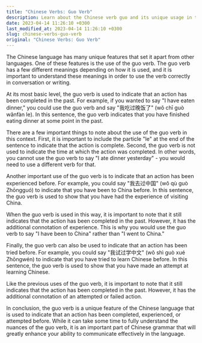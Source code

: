 ```yaml
---
title: "Chinese Verbs: Guo Verb"
description: Learn about the Chinese verb guo and its unique usage in the language.
date: 2023-04-14 11:26:10 +0300
last_modified_at: 2023-04-14 11:26:10 +0300
slug: chinese-verbs-guo-verb
original: "Chinese Verbs: Guo Verb"
---
```

The Chinese language has many unique features that set it apart from other languages. One of these features is the use of the guo verb. The guo verb has a few different meanings depending on how it is used, and it is important to understand these meanings in order to use the verb correctly in conversation or writing.

At its most basic level, the guo verb is used to indicate that an action has been completed in the past. For example, if you wanted to say "I have eaten dinner," you could use the guo verb and say "我吃过晚饭了" (wǒ chī guò wǎnfàn le). In this sentence, the guo verb indicates that you have finished eating dinner at some point in the past.

There are a few important things to note about the use of the guo verb in this context. First, it is important to include the particle "le" at the end of the sentence to indicate that the action is complete. Second, the guo verb is not used to indicate the time at which the action was completed. In other words, you cannot use the guo verb to say "I ate dinner yesterday" - you would need to use a different verb for that.

Another important use of the guo verb is to indicate that an action has been experienced before. For example, you could say "我去过中国" (wǒ qù guò Zhōngguó) to indicate that you have been to China before. In this sentence, the guo verb is used to show that you have had the experience of visiting China.

When the guo verb is used in this way, it is important to note that it still indicates that the action has been completed in the past. However, it has the additional connotation of experience. This is why you would use the guo verb to say "I have been to China" rather than "I went to China."

Finally, the guo verb can also be used to indicate that an action has been tried before. For example, you could say "我试过学中文" (wǒ shì guò xué Zhōngwén) to indicate that you have tried to learn Chinese before. In this sentence, the guo verb is used to show that you have made an attempt at learning Chinese.

Like the previous uses of the guo verb, it is important to note that it still indicates that the action has been completed in the past. However, it has the additional connotation of an attempted or failed action.

In conclusion, the guo verb is a unique feature of the Chinese language that is used to indicate that an action has been completed, experienced, or attempted before. While it can take some time to fully understand the nuances of the guo verb, it is an important part of Chinese grammar that will greatly enhance your ability to communicate effectively in the language.